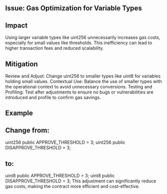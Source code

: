 ## Issue: Gas Optimization for Variable Types

## Impact
Using larger variable types like uint256 unnecessarily increases gas costs, especially for small values like thresholds. This inefficiency can lead to higher transaction fees and reduced scalability.

## Mitigation
Review and Adjust: Change uint256 to smaller types like uint8 for variables holding small values.
Contextual Use: Balance the use of smaller types with the operational context to avoid unnecessary conversions.
Testing and Profiling: Test after adjustments to ensure no bugs or vulnerabilities are introduced and profile to confirm gas savings.

## Example
## Change from:

uint256 public APPROVE_THRESHOLD = 3;
uint256 public DISAPPROVE_THRESHOLD = 3;

## to:

uint8 public APPROVE_THRESHOLD = 3;
uint8 public DISAPPROVE_THRESHOLD = 3;
This adjustment can significantly reduce gas costs, making the contract more efficient and cost-effective.